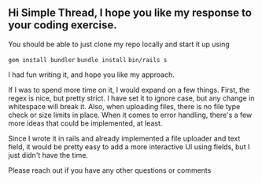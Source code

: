 ## Hi Simple Thread, I hope you like my response to your coding exercise.

You should be able to just clone my repo locally and start it up using

`gem install bundler`
`bundle install`
`bin/rails s`

I had fun writing it, and hope you like my approach.

If I was to spend more time on it, I would expand on a few things.  First, the regex is nice, but pretty strict.  I have set it to ignore case, but any change in whitespace will break it.  Also, when uploading files, there is no file type check or size limits in place.  When it comes to error handling, there's a few more ideas that could be implemented, at least.

Since I wrote it in rails and already implemented a file uploader and text field, it would be pretty easy to add a more interactive UI using fields, but I just didn't have the time.

Please reach out if you have any other questions or comments

